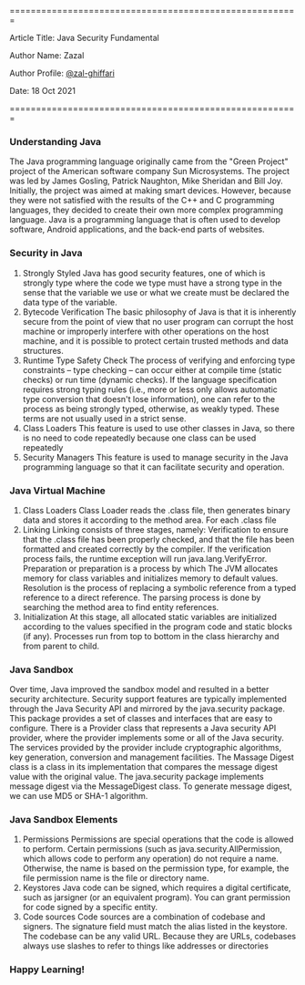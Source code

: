 =======================================================

Article Title: Java Security Fundamental

Author Name: Zazal

Author Profile: [@zal-ghiffari](https://github.com/zal-ghiffari/)

Date: 18 Oct 2021

=======================================================

### Understanding Java

The Java programming language originally came from the "Green Project" project of the American software company Sun Microsystems. The project was led by James Gosling, Patrick Naughton, Mike Sheridan and Bill Joy. Initially, the project was aimed at making smart devices. However, because they were not satisfied with the results of the C++ and C programming languages, they decided to create their own more complex programming language. Java is a programming language that is often used to develop software, Android applications, and the back-end parts of websites.

### Security in Java
1. Strongly Styled
Java has good security features, one of which is strongly type where the code we type must have a strong type in the sense that the variable we use or what we create must be declared the data type of the variable.
2. Bytecode Verification
The basic philosophy of Java is that it is inherently secure from the point of view that no user program can corrupt the host machine or improperly interfere with other operations on the host machine, and it is possible to protect certain trusted methods and data structures.
3. Runtime Type Safety Check
The process of verifying and enforcing type constraints – type checking – can occur either at compile time (static checks) or run time (dynamic checks). If the language specification requires strong typing rules (i.e., more or less only allows automatic type conversion that doesn't lose information), one can refer to the process as being strongly typed, otherwise,
 as weakly typed. These terms are not usually used in a strict sense.
4. Class Loaders
This feature is used to use other classes in Java, so there is no need to code repeatedly because one class can be used repeatedly
5. Security Managers
This feature is used to manage security in the Java programming language so that it can facilitate security and operation.

### Java Virtual Machine
1. Class Loaders
Class Loader reads the .class file, then generates binary data and stores it according to the method area. For each .class file
2. Linking
Linking consists of three stages, namely: Verification to ensure that the .class file has been properly checked, and that the file has been formatted and created correctly by the compiler. If the verification process fails, the runtime exception will run java.lang.VerifyError. Preparation or preparation is a process by which
The JVM allocates memory for class variables and initializes memory to default values. Resolution is the process of replacing a symbolic reference from a typed reference to a direct reference. The parsing process is done by searching the method area to find entity references.
3. Initialization
At this stage, all allocated static variables are initialized according to the values ​​specified in the program code and static blocks (if any). Processes run from top to bottom in the class hierarchy and from parent to child.

### Java Sandbox
Over time, Java improved the sandbox model and resulted in a better security architecture. Security support features are typically implemented through the Java Security API and mirrored by the java.security package. This package provides a set of classes and interfaces that are easy to configure. There is a Provider class that represents a Java security API provider, where the provider implements some or all of the Java security. The services provided by the provider include cryptographic algorithms, key generation, conversion and management facilities. The Massage Digest class is a class in its implementation that compares the message digest value with the original value. The java.security package implements message digest via the MessageDigest class. To generate message digest, we can use MD5 or SHA-1 algorithm.

### Java Sandbox Elements
1. Permissions
Permissions are special operations that the code is allowed to perform. Certain permissions (such as java.security.AllPermission, which allows code to perform any operation) do not require a name. Otherwise, the name is based on the permission type, for example, the file permission name is the file or directory name.
2. Keystores
Java code can be signed, which requires a digital certificate, such as jarsigner (or an equivalent program). You can grant permission for code signed by a specific entity.
3. Code sources
Code sources are a combination of codebase and signers. The signature field must match the alias listed in the keystore. The codebase can be any valid URL. Because they are URLs, codebases always use slashes to refer to things like addresses or directories

### Happy Learning!
